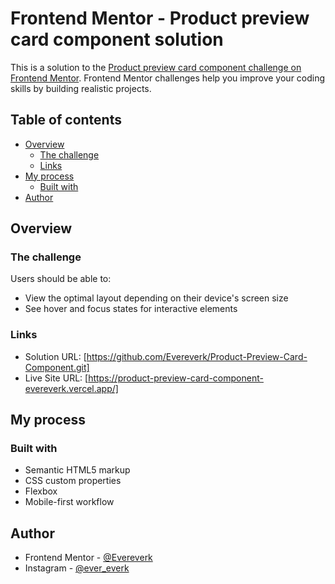 # Frontend Mentor - Product preview card component solution

This is a solution to the [Product preview card component challenge on Frontend Mentor](https://www.frontendmentor.io/challenges/product-preview-card-component-GO7UmttRfa). Frontend Mentor challenges help you improve your coding skills by building realistic projects. 

## Table of contents

- [Overview](#overview)
  - [The challenge](#the-challenge)
  - [Links](#links)
- [My process](#my-process)
  - [Built with](#built-with)
- [Author](#author)

## Overview

### The challenge

Users should be able to:

- View the optimal layout depending on their device's screen size
- See hover and focus states for interactive elements

### Links

- Solution URL: [https://github.com/Evereverk/Product-Preview-Card-Component.git]
- Live Site URL: [https://product-preview-card-component-evereverk.vercel.app/]

## My process

### Built with

- Semantic HTML5 markup
- CSS custom properties
- Flexbox
- Mobile-first workflow

## Author

- Frontend Mentor - [@Evereverk](https://www.frontendmentor.io/profile/Evereverk)
- Instagram - [@ever_everk](https://www.instagram.com/ever_everk)
